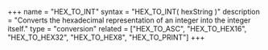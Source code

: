 +++
name = "HEX_TO_INT"
syntax = "HEX_TO_INT( hexString <STRING> )"
description = "Converts the hexadecimal representation of an integer into the integer itself."
type = "conversion"
related = ["HEX_TO_ASC", "HEX_TO_HEX16", "HEX_TO_HEX32", "HEX_TO_HEX8", "HEX_TO_PRINT"]
+++

